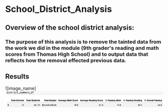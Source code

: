 # School_District_Analysis

## Overview of the school district analysis:

### The purpose of this analysis is to remove the tainted data from the work we did in the module (9th grader's reading and math scores from Thomas High School) and to output data that reflects how the removal effected previous data.

## Results

![image_name]
![image_name](https://github.com/PirateSuit/School_District_Analysis/blob/main/results_photos/district_summary_refactored.png)

